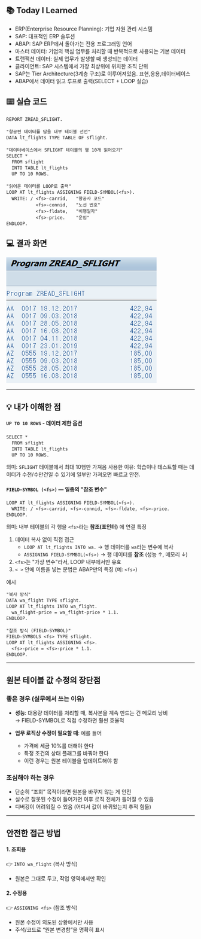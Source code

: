 ## 📚 Today I Learned
- ERP(Enterprise Resource Planning): 기업 자원 관리 시스템
- SAP: 대표적인 ERP 솔루션
- ABAP: SAP ERP에서 돌아가는 전용 프로그래밍 언어
- 마스터 데이터: 기업의 핵심 업무를 처리할 때 반복적으로 사용되는 기본 데이터
- 트랜잭션 데이터: 실제 업무가 발생할 때 생성되는 데이터
- 클라이언트: SAP 시스템에서 가장 최상위에 위치한 조직 단위
- SAP는 Tier Architecture(3계층 구조)로 이루어져있음. 표현,응용,데이터베이스
- ABAP에서 데이터 읽고 루프로 출력(SELECT + LOOP 실습)

## ⌨️ 실습 코드
```
REPORT ZREAD_SFLIGHT.  
  
"항공편 데이터를 담을 내부 테이블 선언"  
DATA lt_flights TYPE TABLE OF sflight.  
  
"데이터베이스에서 SFLIGHT 테이블의 행 10개 읽어오기"  
SELECT *  
  FROM sflight  
  INTO TABLE lt_flights  
  UP TO 10 ROWS.  
  
"읽어온 데이터를 LOOP로 출력"  
LOOP AT lt_flights ASSIGNING FIELD-SYMBOL(<fs>).  
  WRITE: / <fs>-carrid,   "항공사 코드"  
           <fs>-connid,   "노선 번호"  
           <fs>-fldate,   "비행일자"  
           <fs>-price.    "운임"  
ENDLOOP.
```

## 💻 결과 화면
![Pasted-image-20250927002728](../img/Pasted-image-20250927002728.png)

---
## 💡 내가 이해한 점
#### `UP TO 10 ROWS` - 데이터 제한 옵션
```
SELECT * 
  FROM sflight
  INTO TABLE lt_flights
  UP TO 10 ROWS.
```
의미: `SFLIGHT` 테이블에서 최대 10행만 가져옴
사용한 이유: 학습이나 테스트할 때는 데이터가 수천/수만건일 수 있기에 일부만 가져오면 빠르고 안전.

#### `FIELD-SYMBOL (<fs>)` — 일종의 "참조 변수"
```
LOOP AT lt_flights ASSIGNING FIELD-SYMBOL(<fs>).
  WRITE: / <fs>-carrid, <fs>-connid, <fs>-fldate, <fs>-price.
ENDLOOP.
```
의미: 내부 테이블의 각 행을 `<fs>`라는 **참조(포인터)** 에 연결
특징
1. 데이터 복사 없이 직접 접근
	- `LOOP AT lt_flights INTO wa.` → 행 데이터를 `wa`라는 변수에 복사
	- `ASSIGNING FIELD-SYMBOL(<fs>)` → 행 데이터를 **참조** (성능 ↑, 메모리 ↓)
2. `<fs>`는 "가상 변수"라서, LOOP 내부에서만 유효
3. `< >` 안에 이름을 넣는 문법은 ABAP만의 특징 (예: `<fs>`)

예시
```
"복사 방식"
DATA wa_flight TYPE sflight.
LOOP AT lt_flights INTO wa_flight.
  wa_flight-price = wa_flight-price * 1.1.
ENDLOOP.

"참조 방식 (FIELD-SYMBOL)"
FIELD-SYMBOLS <fs> TYPE sflight.
LOOP AT lt_flights ASSIGNING <fs>.
  <fs>-price = <fs>-price * 1.1.
ENDLOOP.
```
---
## 원본 테이블 값 수정의 장단점

### 좋은 경우 (실무에서 쓰는 이유)

- **성능**: 대용량 데이터를 처리할 때, 복사본을 계속 만드는 건 메모리 낭비  
    → FIELD-SYMBOL로 직접 수정하면 훨씬 효율적
    
- **업무 로직상 수정이 필요할 때**: 예를 들어
    - 가격에 세금 10%를 더해야 한다
    - 특정 조건의 상태 플래그를 바꿔야 한다
    - 이런 경우는 원본 테이블을 업데이트해야 함

### 조심해야 하는 경우

- 단순히 “조회” 목적이라면 원본을 바꾸지 않는 게 안전
- 실수로 잘못된 수정이 들어가면 이후 로직 전체가 틀어질 수 있음
- 디버깅이 어려워질 수 있음 (어디서 값이 바뀌었는지 추적 힘듦)

---

## 안전한 접근 방법

#### 1. **조회용**
👉 `INTO wa_flight` (복사 방식)
- 원본은 그대로 두고, 작업 영역에서만 확인

#### 2. **수정용**
👉 `ASSIGNING <fs>` (참조 방식)
- 원본 수정이 의도된 상황에서만 사용
- 주석/코드로 “원본 변경함”을 명확히 표시